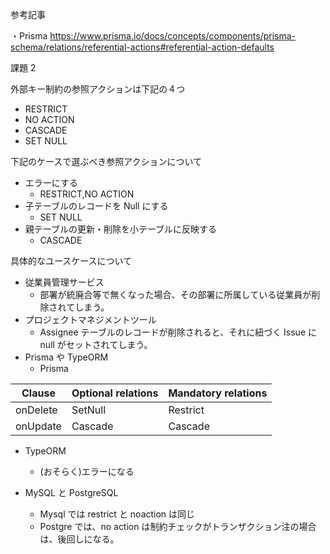 参考記事

・Prisma
https://www.prisma.io/docs/concepts/components/prisma-schema/relations/referential-actions#referential-action-defaults

課題 2

外部キー制約の参照アクションは下記の４つ

- RESTRICT
- NO ACTION
- CASCADE
- SET NULL

下記のケースで選ぶべき参照アクションについて

- エラーにする
  - RESTRICT,NO ACTION
- 子テーブルのレコードを Null にする
  - SET NULL
- 親テーブルの更新・削除を小テーブルに反映する
  - CASCADE

具体的なユースケースについて

- 従業員管理サービス
  - 部署が統廃合等で無くなった場合、その部署に所属している従業員が削除されてしまう。
- プロジェクトマネジメントツール
  - Assignee テーブルのレコードが削除されると、それに紐づく Issue に null がセットされてしまう。
- Prisma や TypeORM
  - Prisma

| Clause   | Optional relations | Mandatory relations |
| -------- | ------------------ | ------------------- |
| onDelete | SetNull            | Restrict            |
| onUpdate | Cascade            | Cascade             |

- TypeORM

  - (おそらく)エラーになる

- MySQL と PostgreSQL
  - Mysql では restrict と noaction は同じ
  - Postgre では、no action は制約チェックがトランザクション注の場合は、後回しになる。
